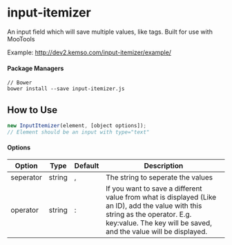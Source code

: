 # input-itemizer
An input field which will save multiple values, like tags. Built for use with MooTools

Example: http://dev2.kemso.com/input-itemizer/example/

#### Package Managers
````
// Bower
bower install --save input-itemizer.js
````

How to Use
----------
```javascript
new InputItemizer(element, [object options]);
// Element should be an input with type="text"
 ```
#### Options

Option | Type | Default | Description
------ | ---- | ------- | -----------
seperator | string | ,  | The string to seperate the values
operator | string | : | If you want to save a different value from what is displayed (Like an ID), add the value with this string as the operator. E.g. key:value. The key will be saved, and the value will be displayed.
